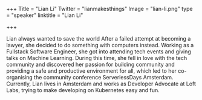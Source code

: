 +++
Title = "Lian Li"
Twitter = "lianmakesthings"
Image = "lian-li.png"
type = "speaker"
linktitle = "Lian Li"

+++

 Lian always wanted to save the world After a failed attempt at becoming a lawyer, she decided to do something with computers instead. Working as a Fullstack Software Engineer, she got into attending tech events and giving talks on Machine Learning. During this time, she fell in love with the tech community and discovered her passion for building community and providing a safe and productive environment for all, which led to her co-organising the community conference ServerlessDays Amsterdam. Currently, Lian lives in Amsterdam and works as Developer Advocate at Loft Labs, trying to make developing on Kubernetes easy and fun.

